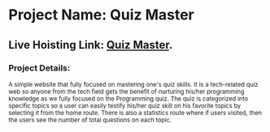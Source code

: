 # Project Name: Quiz Master

## Live Hoisting Link: [Quiz Master](https://quiz-master-by-tamim-i-c.netlify.app/).

### Project Details:

<sub>A simple website that fully focused on mastering one's quiz skills. It is a tech-related quiz web so anyone from the tech field gets the benefit of nurturing his/her programming knowledge as we fully focused on the Programming quiz. The quiz is categorized into specific topics so a user can easily testify his/her quiz skill on his favorite topics by selecting it from the home route. There is also a statistics route where if users visited, then the users see the number of total questions on each topic.</sub>
